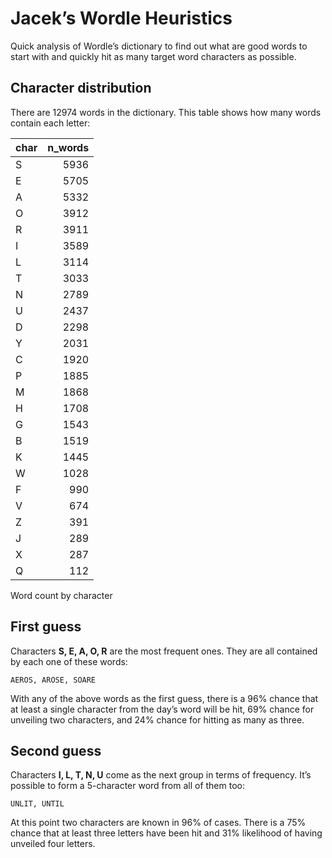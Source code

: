 # Jacek’s Wordle Heuristics

Quick analysis of Wordle’s dictionary to find out what are good words to
start with and quickly hit as many target word characters as possible.

## Character distribution

There are 12974 words in the dictionary. This table shows how many words
contain each letter:

| char | n_words |
|:-----|--------:|
| S    |    5936 |
| E    |    5705 |
| A    |    5332 |
| O    |    3912 |
| R    |    3911 |
| I    |    3589 |
| L    |    3114 |
| T    |    3033 |
| N    |    2789 |
| U    |    2437 |
| D    |    2298 |
| Y    |    2031 |
| C    |    1920 |
| P    |    1885 |
| M    |    1868 |
| H    |    1708 |
| G    |    1543 |
| B    |    1519 |
| K    |    1445 |
| W    |    1028 |
| F    |     990 |
| V    |     674 |
| Z    |     391 |
| J    |     289 |
| X    |     287 |
| Q    |     112 |

Word count by character

## First guess

Characters **S, E, A, O, R** are the most frequent ones. They are all
contained by each one of these words:

    AEROS, AROSE, SOARE

With any of the above words as the first guess, there is a 96% chance
that at least a single character from the day’s word will be hit, 69%
chance for unveiling two characters, and 24% chance for hitting as many
as three.

## Second guess

Characters **I, L, T, N, U** come as the next group in terms of
frequency. It’s possible to form a 5-character word from all of them
too:

    UNLIT, UNTIL

At this point two characters are known in 96% of cases. There is a 75%
chance that at least three letters have been hit and 31% likelihood of
having unveiled four letters.
